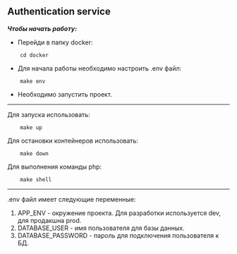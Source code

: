 Authentication service
-------
_**Чтобы начать работу:**_

- Перейди в папку docker: 
```
    cd docker
```
- Для начала работы необходимо настроить .env файл: 
```
    make env
```
- Необходимо запустить проект.

---
Для запуска использовать:
```
    make up
```

Для остановки контейнеров использовать:
```
    make down
```

Для выполнения команды php:
```
    make shell
```
---
.env файл имеет следующие переменные:

1. APP_ENV - окружение проекта. Для разработки используется dev, для продакшна prod.
2. DATABASE_USER - имя пользователя для базы данных.
3. DATABASE_PASSWORD - пароль для подключения пользователя к БД.
